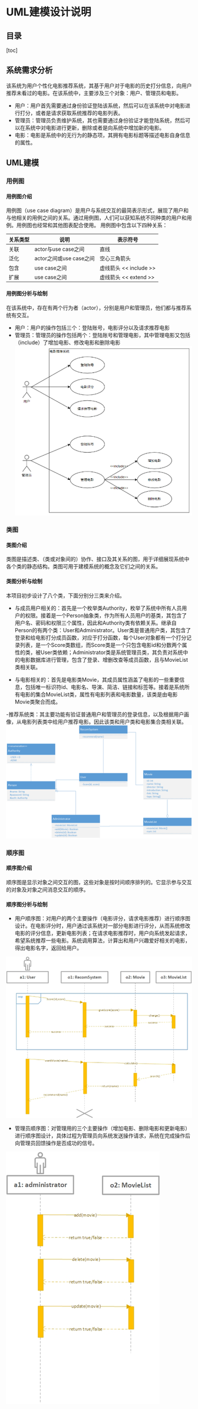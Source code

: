 # UML建模设计说明
## 目录

[toc]

## 系统需求分析
该系统为用户个性化电影推荐系统，其基于用户对于电影的历史打分信息，向用户推荐未看过的电影。在该系统中，主要涉及三个对象：用户、管理员和电影。

- 用户：用户首先需要通过身份验证登陆该系统，然后可以在该系统中对电影进行打分，或者是请求获取系统推荐的电影列表。
- 管理员：管理员负责维护系统，其也需要通过身份验证才能登陆系统，然后可以在系统中对电影进行更新，删除或者是向系统中增加新的电影。
- 电影：电影是系统中的无行为的静态项，其拥有电影标题等描述电影自身信息的属性。

## UML建模
### 用例图
#### 用例图介绍
用例图（use case diagram）是用户与系统交互的最简表示形式，展现了用户和与他相关的用例之间的关系。通过用例图，人们可以获知系统不同种类的用户和用例。用例图也经常和其他图表配合使用。
用例图中包含以下四种关系：

| 关系类型 | 说明                  | 表示符号         |
| -------- | ----------------------- | -------------------- |
| 关联   | actor与use case之间  | 直线               |
| 泛化   | actor之间或use case之间 | 空心三角箭头   |
| 包含   | use case之间          | 虚线箭头 << include >> |
| 扩展   | use case之间          | 虚线箭头 << extend >> |

#### 用例图分析与绘制
在该系统中，存在有两个行为者（actor），分别是用户和管理员，他们都与推荐系统有交互。
- 用户：用户的操作包括三个：登陆账号，电影评分以及请求推荐电影
- 管理员：管理员的操作包括两个：登陆账号和管理电影，其中管理电影又包括（include）了增加电影、修改电影和删除电影
![avatar](用例图.png)

### 类图
#### 类图介绍
类图是描述类、（类或对象间的）协作、接口及其关系的图，用于详细展现系统中各个类的静态结构。类图可用于建模系统的概念及它们之间的关系。
#### 类图分析与绘制
本项目初步设计了八个类，下面分别分三类来介绍。

- 与成员用户相关的：首先是一个枚举类Authority，枚举了系统中所有人员用户的权限。接着是一个Person抽象类，作为所有人员用户的基类，其包含了用户名、密码和权限三个属性，因此和Authority类有依赖关系。继承自Person的有两个类：User和Administrator。User类是普通用户类，其包含了登录和给电影打分成员函数，对应于打分函数，每个User对象都有一个打分记录列表，是一个Score类数组，而Score类是一个只包含电影id和分数两个属性的类，被User类依赖；Administrator类是系统管理员类，其负责对系统中的电影数据库进行管理，包含了登录、增删改查等成员函数，且与MovieList类相关联。

- 与电影相关的：首先是电影类Movie，其成员属性涵盖了电影的一些重要信息，包括唯一标识符id、电影名、导演、简洁、链接和标签等。接着是系统所有电影的集合MovieList类，属性有电影列表和电影数量，该类是由电影Movie类聚合而成。

-推荐系统类：其主要功能有验证普通用户和管理员的登录信息，以及根据用户画像，从电影列表类中给用户推荐电影。因此该类和用户类和电影集合类相关联。
![avatar](类图.png)

### 顺序图
#### 顺序图介绍
顺序图是显示对象之间交互的图，这些对象是按时间顺序排列的。它显示参与交互的对象及对象之间消息交互的顺序。
#### 顺序图分析与绘制
- 用户顺序图：对用户的两个主要操作（电影评分，请求电影推荐）进行顺序图设计。在电影评分时，用户通过该系统对一部分电影进行评分，从而系统修改电影的评分信息，更新电影列表；在请求电影推荐时，用户向系统发起请求，希望系统推荐一些电影。系统调用算法，计算出和用户兴趣爱好相关的电影，得出电影名字，返回给用户。

![avatar](user时序图.jpg)

- 管理员顺序图：对管理用的三个主要操作（增加电影、删除电影和更新电影）进行顺序图设计，具体过程为管理员向系统发送操作请求，系统在完成操作后向管理员回馈操作是否成功的信号。

![avatar](administrator时序图.jpg)
